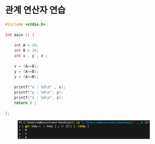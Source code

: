 # 관계 연산자 연습

```c
#include <stdio.h> 

int main () {

    int A = 10;
    int B = 20;
    int x , y , z ;

    x = (A==B);
    y = (A<=B);
    z = (A>=B);

    printf("x : %d\n" , x);
    printf("y : %d\n", y);
    printf("z : %d\n", z);
    return 0 ;

};
```

<figure><img src="../../../../../.gitbook/assets/image (18).png" alt=""><figcaption></figcaption></figure>
